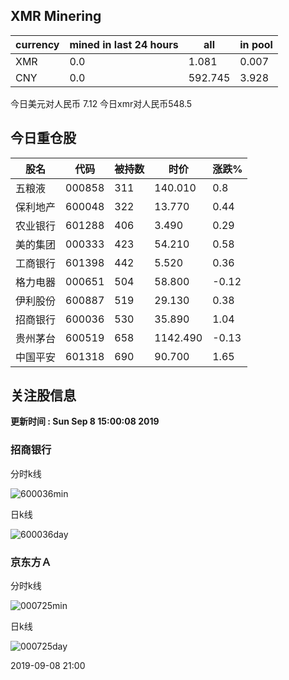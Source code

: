 ## XMR Minering

|currency|mined in last 24 hours|all|in pool|
|---|---|---|---|
|XMR|0.0|1.081|0.007|
|CNY|0.0|592.745|3.928|

今日美元对人民币 7.12	今日xmr对人民币548.5


## 今日重仓股 

|股名|代码|被持数|时价|涨跌%|
|---|---|---|---|---|
|五粮液|000858|311|140.010|0.8|
|保利地产|600048|322|13.770|0.44|
|农业银行|601288|406|3.490|0.29|
|美的集团|000333|423|54.210|0.58|
|工商银行|601398|442|5.520|0.36|
|格力电器|000651|504|58.800|-0.12|
|伊利股份|600887|519|29.130|0.38|
|招商银行|600036|530|35.890|1.04|
|贵州茅台|600519|658|1142.490|-0.13|
|中国平安|601318|690|90.700|1.65|

## 关注股信息
**更新时间 : Sun Sep  8 15:00:08 2019**
### 招商银行 
分时k线

![600036min](http://image.sinajs.cn/newchart/min/n/sh600036.gif)

日k线

![600036day](http://image.sinajs.cn/newchart/daily/n/sh600036.gif)

### 京东方Ａ 
分时k线

![000725min](http://image.sinajs.cn/newchart/min/n/sz000725.gif)

日k线

![000725day](http://image.sinajs.cn/newchart/daily/n/sz000725.gif)

2019-09-08 21:00